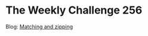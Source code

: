 # The Weekly Challenge 256

Blog: [Matching and zipping](https://dev.to/simongreennet/matching-and-zipping-3bl7)
